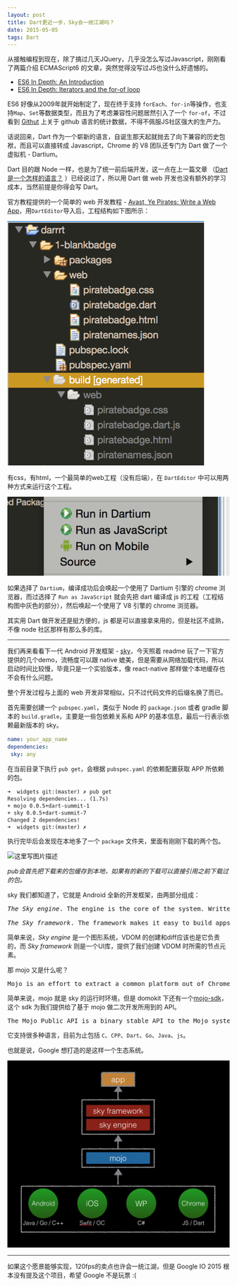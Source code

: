 ```yaml
---
layout: post
title: Dart更近一步，Sky会一统江湖吗？
date: 2015-05-05
tags: Dart
---
```


从接触编程到现在，除了搞过几天JQuery，几乎没怎么写过Javascript，刚刚看了两篇介绍 ECMAScript6 的文章，突然觉得没写过JS也没什么好遗憾的。

<!--more-->

* [ES6 In Depth: An Introduction](https://hacks.mozilla.org/2015/04/es6-in-depth-an-introduction/)
* [ES6 In Depth: Iterators and the for-of loop](https://hacks.mozilla.org/2015/04/es6-in-depth-iterators-and-the-for-of-loop/)

ES6 好像从2009年就开始制定了，现在终于支持 `forEach`、`for-in`等操作，也支持`Map`、`Set`等数据类型，而且为了考虑兼容性问题居然引入了一个 `for-of`，不过看到 [Githut](http://githut.info/) 上关于 github 语言的统计数据，不得不佩服JS社区强大的生产力。

话说回来，Dart 作为一个崭新的语言，自诞生那天起就抛去了向下兼容的历史包袱，而且可以直接转成 Javascript，Chrome 的 V8 团队还专门为 Dart 做了一个虚拟机 - Dartium。

Dart 目的跟 Node 一样，也是为了统一前后端开发，这一点在上一篇文章 （[Dart是一个怎样的语言？](http://blog.csdn.net/feelang/article/details/45469151) ）已经说过了，所以用 Dart 做 web 开发也没有额外的学习成本，当然前提是你得会写 Dart。

官方教程提供的一个简单的 web 开发教程 - [Avast, Ye Pirates: Write a Web App](https://www.dartlang.org/codelabs/darrrt/)，用`DartEditor`导入后，工程结构如下图所示：

![](/assets/imgs/dart-project-structure.png)

有css，有html，一个最简单的web工程（没有后端），在 `DartEditor` 中可以用两种方式来运行这个工程。

![](/assets/imgs/dart-run.png)

如果选择了 `Dartium`，编译成功后会唤起一个使用了 Dartium 引擎的 chrome 浏览器，而过选择了 `Run as JavaScript` 就会先把 dart 编译成 js 的工程（工程结构图中灰色的部分），然后唤起一个使用了 V8 引擎的 chrome 浏览器。

其实用 Dart 做开发还是挺方便的，js 都是可以直接拿来用的，但是社区不成熟，不像 node 社区那样有那么多的库。

---

我们再来看看下一代 Android 开发框架 - [sky](https://github.com/domokit)，今天照着 readme 玩了一下官方提供的几个demo，流畅度可以跟 native 媲美，但是需要从网络加载代码，所以启动时间比较慢，毕竟只是一个实验版本，像 react-native 那样做个本地缓存也不会有什么问题。

整个开发过程与上面的 web 开发非常相似，只不过代码文件的后缀名换了而已。

首先需要创建一个 `pubspec.yaml`，类似于 Node 的 `package.json` 或者 gradle 脚本的 `build.gradle`，主要是一些包依赖关系和 APP 的基本信息，最后一行表示依赖最新版本的 sky。

```yaml
name: your_app_name
dependencies:
 sky: any
```

在当前目录下执行 `pub get`，会根据 `pubspec.yaml` 的依赖配置获取 APP 所依赖的包。

```shell
➜  widgets git:(master) ✗ pub get
Resolving dependencies... (1.7s)
+ mojo 0.0.5+dart-summit-1
+ sky 0.0.5+dart-summit-7
Changed 2 dependencies!
➜  widgets git:(master) ✗
```

执行完毕后会发现在本地多了一个 `package` 文件夹，里面有刚刚下载的两个包。

![这里写图片描述](http://img.blog.csdn.net/20150505003910350)

*pub会首先把下载来的包缓存到本地，如果有的新的下载可以直接引用之前下载过的包。*

sky 我们都知道了，它就是 Android 全新的开发框架，由两部分组成：

<pre>
<i>The Sky engine</i>. The engine is the core of the system. Written in C++, the engine provides the muscle of the Sky system. The engine provides several primitives, including a soft real-time scheduler and a hierarchial, retained-mode graphics system, that let you build high-quality apps.

<i>The Sky framework</i>. The framework makes it easy to build apps using Sky by providing familiar user interface widgets, such as buttons, infinite lists, and animations, on top of the engine using Dart. These extensible components follow a functional programming style inspired by React.
</pre>

简单来说，*Sky engine* 是一个图形系统，VDOM 的创建和diff应该也是它负责的，而 *Sky framework* 则是一个UI库，提供了我们创建 VDOM 时所需的节点元素。

那 mojo 又是什么呢？

<pre>Mojo is an effort to extract a common platform out of Chrome's renderer and plugin processes that can support multiple types of sandboxed content, such as HTML, Pepper, or NaCl.</pre>

简单来说，mojo 就是 sky 的运行时环境，但是 domokit 下还有一个[mojo-sdk](https://github.com/domokit/mojo_sdk)，这个 sdk 为我们提供给了基于 mojo 做二次开发所用到的 API。

<pre>The Mojo Public API is a binary stable API to the Mojo system.</pre>

它支持很多种语言，目前为止包括 `C`、`CPP`、`Dart`、`Go`、`Java`、`js`。

也就是说，Google 想打造的是这样一个生态系统。

![](/assets/imgs/dart.png)

---

如果这个愿景能够实现，120fps的卖点也许会一统江湖，但是 Google IO 2015 根本没有提及这个项目，希望 Google 不是玩票 :(
